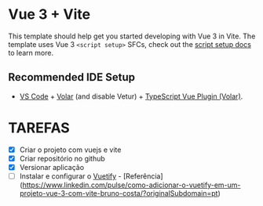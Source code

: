 # Vue 3 + Vite

This template should help get you started developing with Vue 3 in Vite. The template uses Vue 3 `<script setup>` SFCs, check out the [script setup docs](https://v3.vuejs.org/api/sfc-script-setup.html#sfc-script-setup) to learn more.

## Recommended IDE Setup

- [VS Code](https://code.visualstudio.com/) + [Volar](https://marketplace.visualstudio.com/items?itemName=Vue.volar) (and disable Vetur) + [TypeScript Vue Plugin (Volar)](https://marketplace.visualstudio.com/items?itemName=Vue.vscode-typescript-vue-plugin).

# TAREFAS
- [x] Criar o projeto com vuejs e vite
- [x] Criar repositório no github
- [x] Versionar aplicação
- [ ] Instalar e configurar o [Vuetify](https://vuetifyjs.com/en/) - [Referência] (https://www.linkedin.com/pulse/como-adicionar-o-vuetify-em-um-projeto-vue-3-com-vite-bruno-costa/?originalSubdomain=pt) 
